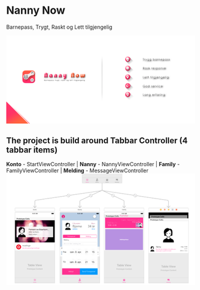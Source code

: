 # Nanny Now
Barnepass, Trygt, Raskt og Lett tilgjengelig

![Presentasjon av Nanny Now](https://github.com/bjarnet3/Nanny-Now/blob/master/Nanny%20Now/Library/Assets.xcassets/_presentation.imageset/presentation.png)


## The project is build around Tabbar Controller (4 tabbar items)
**Konto** - StartViewController  |  **Nanny** - NannyViewController  |  **Family** - FamilyViewController  |  **Melding** - MessageViewController
![Presentasjon av Nanny Now](https://github.com/bjarnet3/Nanny-Now/blob/master/Nanny%20Now/Library/Assets.xcassets/_Tabbar.imageset/Tabbar.png)
